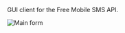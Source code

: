 GUI client for the Free Mobile SMS API.

![Main form](https://raw.githubusercontent.com/MisterEvans78/smsapi-free-mobile-gui-client/main/images/main_form_screenshot.png)

